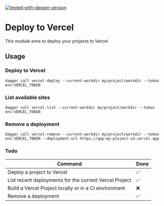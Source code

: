 [![tested-with-dagger-version](https://img.shields.io/badge/Tested%20with%20dagger-0.10.3-success?style=for-the-badge)](https://github.com/dagger/dagger/releases/tag/v0.10.3)

# Deploy to Vercel

This module aims to deploy your projects to Vercel

## Usage

### Deploy to Vercel

```shell
dagger call vercel-deploy --current-workdir my/project/workdir --token env:VERCEL_TOKEN
```

### List available sites

```shell
dagger call vercel-list --current-workdir my/project/workdir --token env:VERCEL_TOKEN
```

### Remove a deployment

```shell
dagger call vercel-remove --current-workdir my/project/workdir --token env:VERCEL_TOKEN --deployment-url https://app-my-project-id.vercel.app

```

### Todo
| Command                | Done |
|------------------------|------|
| Deploy a project to Vercel  | ✅    |
| List recent deployments for the current Vercel Project | ✅    |
| Build a Vercel Project locally or in a CI environment       | ❌    |
| Remove a deployment       | ✅    |
